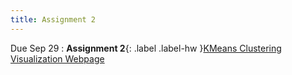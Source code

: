 ```yaml
---
title: Assignment 2
---
```


Due Sep 29
: **Assignment 2**{: .label .label-hw }[KMeans Clustering Visualization Webpage](../assignments/assignment2)